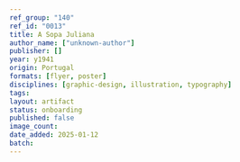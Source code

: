 ```yaml
---
ref_group: "140"
ref_id: "0013"
title: A Sopa Juliana
author_name: ["unknown-author"]
publisher: []
year: y1941
origin: Portugal
formats: [flyer, poster]
disciplines: [graphic-design, illustration, typography]
tags:
layout: artifact
status: onboarding
published: false
image_count:
date_added: 2025-01-12
batch:
---
```

